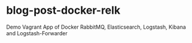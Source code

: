 # blog-post-docker-relk
Demo Vagrant App of Docker RabbitMQ, Elasticsearch, Logstash, Kibana and Logstash-Forwarder

